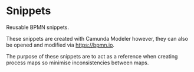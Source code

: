 # Snippets

Reusable BPMN snippets.

These snippets are created with Camunda Modeler however, they can also be opened and modified via <https://bpmn.io>.

The purpose of these snippets are to act as a reference when creating process maps so minimise inconsistencies between maps.

